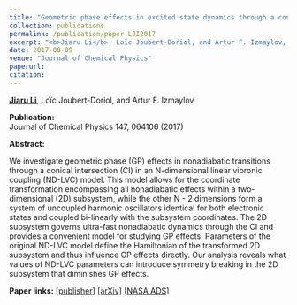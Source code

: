 ```yaml
---
title: "Geometric phase effects in excited state dynamics through a conical intersection in large molecules: N-dimensional linear vibronic coupling model study"
collection: publications
permalink: /publication/paper-LJI2017
excerpt: "<b>Jiaru Li</b>, Loïc Joubert-Doriol, and Artur F. Izmaylov, 2017, <i>J. Chem. Phys.</i> 147, 064106 "
date: 2017-08-09
venue: "Journal of Chemical Physics"
paperurl: 
citation:
---
```


<ins><b>Jiaru Li</b></ins>, Loïc Joubert-Doriol, and Artur F. Izmaylov

<b>Publication:</b>  
Journal of Chemical Physics 147, 064106 (2017)

<b>Abstract:</b>

We investigate geometric phase (GP) effects in nonadiabatic transitions through a conical intersection (CI) in an N-dimensional linear vibronic coupling (ND-LVC) model. This model allows for the coordinate transformation encompassing all nonadiabatic effects within a two-dimensional (2D) subsystem, while the other N - 2 dimensions form a system of uncoupled harmonic oscillators identical for both electronic states and coupled bi-linearly with the subsystem coordinates. The 2D subsystem governs ultra-fast nonadiabatic dynamics through the CI and provides a convenient model for studying GP effects. Parameters of the original ND-LVC model define the Hamiltonian of the transformed 2D subsystem and thus influence GP effects directly. Our analysis reveals what values of ND-LVC parameters can introduce symmetry breaking in the 2D subsystem that diminishes GP effects.

<b>Paper links:</b>  [[publisher]](https://doi.org/10.1063/1.4985925)  [[arXiv]](https://arxiv.org/abs/1707.08266)  [[NASA ADS]](https://ui.adsabs.harvard.edu/abs/2017JChPh.147f4106L/abstract)

